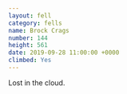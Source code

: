 ```yaml
---
layout: fell
category: fells
name: Brock Crags
number: 144
height: 561
date: 2019-09-28 11:00:00 +0000
climbed: Yes
---
```

Lost in the cloud.
